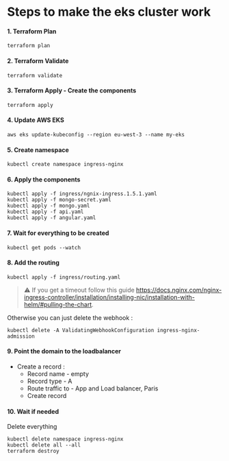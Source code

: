 # Steps to make the eks cluster work

#### 1. Terraform Plan
```
terraform plan
```
#### 2. Terraform Validate
```
terraform validate
```
#### 3. Terraform Apply - Create the components
```
terraform apply
```
#### 4. Update AWS EKS 
```
aws eks update-kubeconfig --region eu-west-3 --name my-eks
```
#### 5. Create namespace 
```
kubectl create namespace ingress-nginx
```
#### 6. Apply the components
```
kubectl apply -f ingress/ngnix-ingress.1.5.1.yaml
kubectl apply -f mongo-secret.yaml
kubectl apply -f mongo.yaml
kubectl apply -f api.yaml
kubectl apply -f angular.yaml
```

#### 7. Wait for everything to be created
```
kubectl get pods --watch
```
#### 8. Add the routing 
```
kubectl apply -f ingress/routing.yaml
```

> :warning: If you get a timeout follow this guide https://docs.nginx.com/nginx-ingress-controller/installation/installing-nic/installation-with-helm/#pulling-the-chart. 

Otherwise you can just delete the webhook :
```
kubectl delete -A ValidatingWebhookConfiguration ingress-nginx-admission
```

#### 9. Point the domain to the loadbalancer
- Create a record :
  - Record name - empty
  - Record type - A
  - Route traffic to - App and Load balancer, Paris
  - Create record
#### 10. Wait if needed


Delete everything 
```
kubectl delete namespace ingress-nginx
kubectl delete all --all
terraform destroy
```